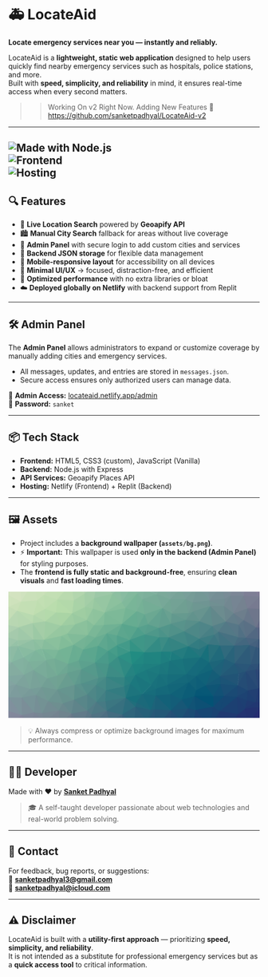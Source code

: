 # 🚑 LocateAid  

**Locate emergency services near you — instantly and reliably.**  

LocateAid is a **lightweight, static web application** designed to help users quickly find nearby emergency services such as hospitals, police stations, and more.  
Built with **speed, simplicity, and reliability** in mind, it ensures real-time access when every second matters.  

>> Working On v2 Right Now. Adding New Features 👻
 https://github.com/sanketpadhyal/LocateAid-v2
---

![Made with Node.js](https://img.shields.io/badge/Made%20with-Node.js-green?style=flat&logo=node.js)  
![Frontend](https://img.shields.io/badge/Frontend-HTML%2C%20CSS%2C%20JS-blue?style=flat)  
![Hosting](https://img.shields.io/badge/Hosted%20on-Netlify-brightgreen?style=flat&logo=netlify)  
---

## 🔍 Features  

- 📍 **Live Location Search** powered by **Geoapify API**  
- 🏙️ **Manual City Search** fallback for areas without live coverage  
- 🧩 **Admin Panel** with secure login to add custom cities and services  
- 📁 **Backend JSON storage** for flexible data management  
- 📱 **Mobile-responsive layout** for accessibility on all devices  
- 🎯 **Minimal UI/UX** → focused, distraction-free, and efficient  
- 🚀 **Optimized performance** with no extra libraries or bloat  
- ☁️ **Deployed globally on Netlify** with backend support from Replit  

---

## 🛠️ Admin Panel  

The **Admin Panel** allows administrators to expand or customize coverage by manually adding cities and emergency services.  

- All messages, updates, and entries are stored in `messages.json`.  
- Secure access ensures only authorized users can manage data.  

🔗 **Admin Access:** [locateaid.netlify.app/admin](https://locateaid.netlify.app/admin)  
🔑 **Password:** `sanket`  

---

## 📦 Tech Stack  

- **Frontend:** HTML5, CSS3 (custom), JavaScript (Vanilla)  
- **Backend:** Node.js with Express  
- **API Services:** Geoapify Places API  
- **Hosting:** Netlify (Frontend) + Replit (Backend)  

---

## 🖼️ Assets  

- Project includes a **background wallpaper (`assets/bg.png`)**.  
- ⚡ **Important:** This wallpaper is used **only in the backend (Admin Panel)** for styling purposes.  
- The **frontend is fully static and background-free**, ensuring **clean visuals** and **fast loading times**.  

![Background Image](assets/bg.jpg)  

> 💡 Always compress or optimize background images for maximum performance.  

---

## 👨‍💻 Developer  

Made with ❤️ by [**Sanket Padhyal**](https://github.com/sanketpadhyal)  
> 🎓 A self-taught developer passionate about web technologies and real-world problem solving.  

---

## 📩 Contact  

For feedback, bug reports, or suggestions:  
📧 **sanketpadhyal3@gmail.com**  
📧 **sanketpadhyal@icloud.com**  

---

## ⚠️ Disclaimer  

LocateAid is built with a **utility-first approach** — prioritizing **speed, simplicity, and reliability**.  
It is not intended as a substitute for professional emergency services but as a **quick access tool** to critical information.  
